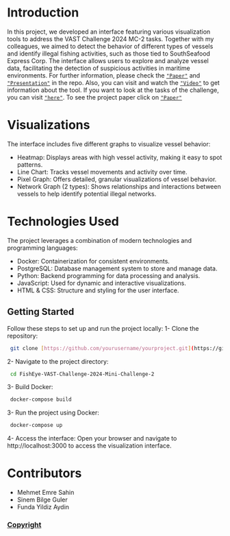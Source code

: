 # Introduction
In this project, we developed an interface featuring various visualization tools to address the VAST Challenge 2024 MC-2 tasks. Together with my colleagues, we aimed to detect the behavior of different types of vessels and identify illegal fishing activities, such as those tied to SouthSeafood Express Corp. The interface allows users to explore and analyze vessel data, facilitating the detection of suspicious activities in maritime environments. For further information, please check the [`"Paper"`](https://github.com/esahin99/FishEye-VAST-Challenge-2024-Mini-Challenge-2/blob/main/Vast%20Challenge%202024%20MC2-1.pdf) and [`"Presentation"`](https://github.com/esahin99/FishEye-VAST-Challenge-2024-Mini-Challenge-2/blob/main/Ava2024.pptx) in the repo. Also, you can visit and watch the [`"Video"`](https://youtu.be/fcC51HO8uOI) to get information about the tool. If you want to look at the tasks of the challenge, you can visit [`"here"`](https://vast-challenge.github.io/2024/MC2.html). To see the project paper click on [`"Paper"`](https://ieeexplore.ieee.org/document/10750084)

# Visualizations
The interface includes five different graphs to visualize vessel behavior:
- Heatmap: Displays areas with high vessel activity, making it easy to spot patterns.
- Line Chart: Tracks vessel movements and activity over time.
- Pixel Graph: Offers detailed, granular visualizations of vessel behavior.
- Network Graph (2 types): Shows relationships and interactions between vessels to help identify potential illegal networks.

# Technologies Used
The project leverages a combination of modern technologies and programming languages:
- Docker: Containerization for consistent environments.
- PostgreSQL: Database management system to store and manage data.
- Python: Backend programming for data processing and analysis.
- JavaScript: Used for dynamic and interactive visualizations.
- HTML & CSS: Structure and styling for the user interface.

## Getting Started
Follow these steps to set up and run the project locally:
1- Clone the repository:
```sh
 git clone [https://github.com/yourusername/yourproject.git](https://github.com/esahin99/FishEye-VAST-Challenge-2024-Mini-Challenge-2.git)
```
2- Navigate to the project directory:
```sh
 cd FishEye-VAST-Challenge-2024-Mini-Challenge-2
```
3- Build Docker:
```sh
 docker-compose build
```
3- Run the project using Docker:
```sh
 docker-compose up
```
4- Access the interface: Open your browser and navigate to http://localhost:3000 to access the visualization interface.

# Contributors
- Mehmet Emre Sahin
- Sinem Bilge Guler
- Funda Yildiz Aydin

### [Copyright](LICENSE)
